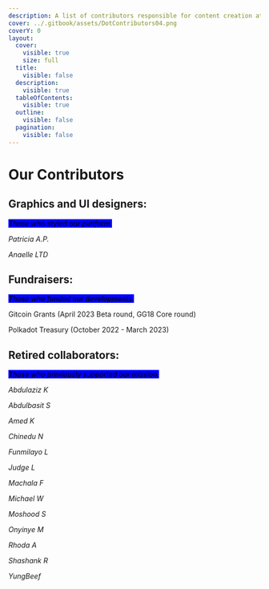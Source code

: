 ```yaml
---
description: A list of contributors responsible for content creation at Dot.alert().
cover: ../.gitbook/assets/DotContributors04.png
coverY: 0
layout:
  cover:
    visible: true
    size: full
  title:
    visible: false
  description:
    visible: true
  tableOfContents:
    visible: true
  outline:
    visible: false
  pagination:
    visible: false
---
```


# Our Contributors

## Graphics and UI designers:

_<mark style="background-color:blue;">Those who styled our platform.</mark>_

_Patricia A.P._

_Anaelle LTD_



## **Fundraisers:**

_<mark style="background-color:blue;">Those who funded our developments.</mark>_

Gitcoin Grants (April 2023 Beta round, GG18 Core round)

Polkadot Treasury (October 2022 - March 2023)



## Retired collaborators:

_<mark style="background-color:blue;">Those who previously supported our mission.</mark>_

_Abdulaziz K_

_Abdulbasit S_

_Amed  K_

_Chinedu N_

_Funmilayo L_

_Judge L_

_Machala F_

_Michael W_

_Moshood S_

_Onyinye M_

_Rhoda A_

_Shashank R_

_YungBeef_

